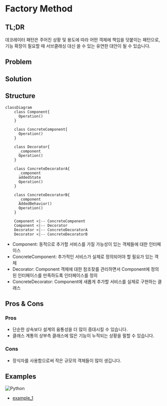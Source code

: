 # Factory Method

## TL;DR
데코레이터 패턴은 주어진 상황 및 용도에 따라 어떤 객체에 책임을 덧붙이는 패턴으로, 기능 확장이 필요할 때 서브클래싱 대신 쓸 수 있는 유연한 대안이 될 수 있습니다.

## Problem


## Solution  


## Structure
```mermaid
classDiagram
    class Component{
      Operation()
    }

    class ConcreteComponent{
      Operation()
    }

    class Decorator{
      _component
      Operation()
    }

    class ConcreteDecoratorA{
      _component
      addedState
      Operation()
    }

    class ConcreteDecoratorB{
      _component
      AddedBehavior()
      Operation()
    }

    Component <|-- ConcreteComponent
    Component <|-- Decorator
    Decorator <|-- ConcreteDecoratorA
    Decorator <|-- ConcreteDecoratorB
```

- Component: 동적으로 추가할 서비스를 가질 가능성이 있는 객체들에 대한 인터페이스
- ConcreteComponent: 추가적인 서비스가 실제로 정의되어야 할 필요가 있는 객체
- Decorator: Component 객체에 대한 참조잦를 관리하면서 Component에 정의된 인터페이스를 만족하도록 인터페이스를 정의
- ConcreteDecorator: Component에 새롭게 추가할 서비스를 실제로 구현하는 클래스

## Pros & Cons
###  Pros
- 단순한 상속보다 설계의 융통성을 더 많이 증대시킬 수 있습니다.
- 클래스 계통의 상부측 클래스에 많은 기능이 누적되는 상황을 필할 수 있습니다.

### Cons
- 장식자를 사용함으로써 작은 규모의 객체들이 많이 생깁니다.

## Examples
![Python](https://img.shields.io/badge/python-3670A0?style=for-the-badge&logo=python&logoColor=ffdd54)
* [example_1](/patterns/Decorator/decorator_example_1.py)

